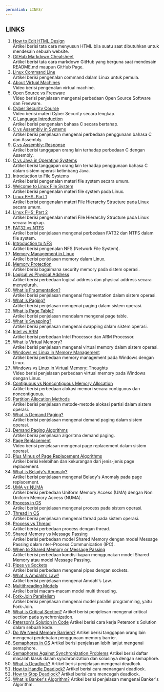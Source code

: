 ```yaml
---
permalink: LINKS/
---
```


## LINKS

1. [How to Edit HTML Design](https://www.w3schools.com/html/html_editors.asp)<br>
Artikel berisi tata cara menyusun HTML bila suatu saat dibutuhkan untuk mendesain sebuah website.
2. [GitHub Markdown Cheatsheet](https://github.com/adam-p/markdown-here/wiki/Markdown-Cheatsheet)<br>
Artikel berisi tata cara markdown GitHub yang berguna saat mendesain README.md maupun GitHub Page.
3. [Linux Command Line](https://ubuntu.com/tutorials/command-line-for-beginners#1-overview)<br>
Artikel berisi pengenalan command dalam Linux untuk pemula.
4. [About Virtual Machines](https://youtu.be/daDbY2iDmU0?si=zogIVzRxajVuHCj0)<br>
Video berisi pengenalan virtual machine.
5. [Open Source vs Freeware](https://youtu.be/fwOytIbmMsY?si=_BT2BdAG72PnUiPL)<br>
Video berisi penjelasan mengenai perbedaan Open Source Software dan Freeware.
6. [Cyber Security Course](https://youtu.be/U_P23SqJaDc?si=Ri7RxTx4pQC0V4DI)<br>
Video berisi materi Cyber Security secara lengkap.
7. [C Language Introduction](https://www.w3schools.com/c/c_intro.php)<br>
Artikel berisi pengenalan bahasa C secara bertahap.
8. [C vs Assembly in Systems](https://runtimerec.com/c-vs-assembly/)<br>
Artikel berisi penjelasan mengenai perbedaan penggunaan bahasa C dan Assembly.
9. [C vs Assembly: Response](https://www.linkedin.com/advice/3/what-trade-offs-between-using-c-assembly-skills-computer-science-ljvrf?utm_source=share&utm_medium=member_desktop&utm_campaign=copy)<br>
Artikel berisi tanggapan orang lain terhadap perbedaan C dengan Assembly.
10. [C vs Java in Operating Systems](https://www.quora.com/Why-are-all-OS-built-by-C-C++-C-etc-Why-not-Java)<br>
Artikel berisi tanggapan orang lain terhadap penggunaan bahasa C dalam sistem operasi ketimbang Java.
11. [Introduction to File Systems](https://www.geeksforgeeks.org/file-systems-in-operating-system/)<br>
Artikel berisi pengenalan materi file system secara umum.
12. [Welcome to Linux File System](https://www.geeksforgeeks.org/linux-file-system/)<br>
Artikel berisi pengenalan materi file system pada Linux.
13. [Linux FHS: Part 1](https://www.geeksforgeeks.org/linux-file-hierarchy-structure/)<br>
Artikel berisi pengenalan materi File Hierarchy Structure pada Linux secara umum.
14. [Linux FHS: Part 2](https://refspecs.linuxfoundation.org/FHS_3.0/fhs-3.0.html)<br>
Artikel berisi pengenalan materi File Hierarchy Structure pada Linux secara lengkap.
15. [FAT32 vs NTFS](https://www.geeksforgeeks.org/difference-between-fat32-and-ntfs/)<br>
Artikel berisi penjelasan mengenai perbedaan FAT32 dan NTFS dalam file system.
16. [Introduction to NFS](https://www.techtarget.com/searchenterprisedesktop/definition/Network-File-System)<br>
Artikel berisi pengenalan NFS (Network File System).
17. [Memory Management in Linux](https://www.javatpoint.com/linux-memory-management)<br>
Artikel berisi penjelasan memory dalam Linux.
18. [Memory Protection](https://www.geeksforgeeks.org/memory-protection-in-operating-systems/)<br>
Artikel berisi bagaimana security memory pada sistem operasi.
19. [Logical vs Physical Address](https://www.geeksforgeeks.org/logical-and-physical-address-in-operating-system/)<br>
Artikel berisi perbedaan logical address dan physical address secara menyeluruh.
20. [What is Fragmentation?](https://www.geeksforgeeks.org/what-is-fragmentation-in-operating-system/)<br>
Artikel berisi penjelasan mengenai fragmentation dalam sistem operasi.
21. [What is Paging?](https://www.geeksforgeeks.org/paging-in-operating-system/)<br>
Artikel berisi penjelasan mengenai paging dalam sistem operasi.
22. [What is Page Table?](https://www.javatpoint.com/os-page-table#google_vignette)<br>
Artikel berisi penjelasan mendalam mengenai page table.
23. [What is Swapping?](https://www.geeksforgeeks.org/swapping-in-operating-system/)<br>
Artikel berisi penjelasan mengenai swapping dalam sistem operasi.
24. [Intel vs ARM](https://www.makeuseof.com/arm-vs-intel-processors-what-is-the-difference/)<br>
Artikel berisi perbedaan Intel Processor dan ARM Processor.
25. [What is Virtual Memory?](https://www.geeksforgeeks.org/virtual-memory-in-operating-system/)<br>
Artikel berisi penjelasan mengenai virtual memory dalam sistem operasi.
26. [Windows vs Linux in Memory Management](https://medium.com/@mitali.raut19/memory-management-in-windows-vs-linux-a3f7e8514d8b)<br>
Artikel berisi perbedaan memory management pada Windows dengan Linux.
27. [Windows vs Linux in Virtual Memory: Thoughts](https://youtu.be/jTZYYDJTNLc?si=uO3TimXz8J1yJbRH)<br>
Video berisi penjelasan perbedaan virtual memory pada Windows dengan Linux.
28. [Contiguous vs Noncontiguous Memory Allocation](https://www.geeksforgeeks.org/difference-between-contiguous-and-noncontiguous-memory-allocation/?ref=oin_asr1)<br>
Artikel berisi perbedaan alokasi memori secara contiguous dan noncontiguous.
29. [Partition Allocation Methods](https://www.geeksforgeeks.org/partition-allocation-methods-in-memory-management/)<br>
Artikel berisi penjelasan metode-metode alokasi partisi dalam sistem operasi.
30. [What is Demand Paging?](https://www.geeksforgeeks.org/what-is-demand-paging-in-operating-system/)<br>
Artikel berisi penjelasan mengenai demand paging dalam sistem operasi.
31. [Demand Paging Algorithms](https://www.geeksforgeeks.org/algorithms-for-demand-paging-in-os/?ref=oin_asr2)<br>
Artikel berisi penjelasan algoritma demand paging.
32. [Page Replacement](https://youtu.be/tjohYpKjAVs?si=-haDjSjlHo_6S4N6)<br>
Video berisi penjelasan mengenai page replacement dalam sistem operasi.
33. [Plus Minus of Page Replacement Algorithms](https://www.geeksforgeeks.org/advantages-and-disadvantages-of-various-page-replacement-algorithms/?ref=oin_asr3)<br>
Artikel berisi kelebihan dan kekurangan dari jenis-jenis page replacement.
34. [What is Belady's Anomaly?](https://www.geeksforgeeks.org/beladys-anomaly-in-page-replacement-algorithms/)<br>
Artikel berisi penjelasan mengenai Belady's Anomaly pada page replacement.
35. [UMA vs NUMA](https://www.geeksforgeeks.org/difference-between-uniform-memory-access-uma-and-non-uniform-memory-access-numa/)<br>
Artikel berisi perbedaan Uniform Memory Access (UMA) dengan Non Uniform Memory Access (NUMA).
36. [Process in OS](https://www.javatpoint.com/what-is-the-process-in-operating-system)<br>
Artikel berisi penjelasan mengenai process pada sistem operasi.
37. [Thread in OS](https://www.geeksforgeeks.org/thread-in-operating-system/)<br>
Artikel berisi penjelasan mengenai thread pada sistem operasi.
38. [Process vs Thread](https://www.geeksforgeeks.org/difference-between-process-and-thread/)<br>
Artikel berisi perbedaan process dengan thread.
39. [Shared Memory vs Message Passing](https://www.geeksforgeeks.org/difference-between-shared-memory-model-and-message-passing-model-in-ipc/)<br>
Artikel berisi perbedaan model Shared Memory dengan model Message Passing dalam nter-Process Communication (IPC).
40. [When to Shared Memory or Message Passing](https://www.linkedin.com/advice/0/how-can-you-choose-between-message-passing-shared?utm_source=share&utm_medium=member_desktop&utm_campaign=copy)<br>
Artikel berisi perbedaan kondisi kapan menggunakan model Shared Memory atau model Message Passing.
41. [Pipes vs Sockets](https://www.baeldung.com/cs/pipes-vs-sockets)<br>
Artikel berisi perbedaan mengenai pipes dengan sockets.
42. [What is Amdahl’s Law?](https://www.geeksforgeeks.org/computer-organization-amdahls-law-and-its-proof/)<br>
Artikel berisi penjelasan mengenai Amdahl’s Law.
43. [Multithreading Models](https://www.geeksforgeeks.org/multi-threading-models-in-process-management/)<br>
Artikel berisi macam-macam model multi threading.
44. [Fork-Join Parallelism](https://ycpcs.github.io/cs365-spring2017/lectures/lecture13.html)<br>
Artikel berisi penjelasan mengenai model parallel programming, yaitu Fork-Join.
45. [What is Critical Section?](https://www.geeksforgeeks.org/g-fact-70/)
Artikel berisi penjelesan mengenai critical section pada synchronization.
46. [Peterson's Solution in Code](https://www.geeksforgeeks.org/petersons-algorithm-in-process-synchronization/)
Artikel berisi cara kerja Peterson's Solution dalam sebuah kode.
47. [Do We Need Memory Barriers?](https://www.quora.com/Why-do-we-need-memory-barriers-in-OS)
Artikel berisi tanggapan orang lain mengenai perdebatan penggunaan memory barrier.
48. [Semaphores in OS](https://www.geeksforgeeks.org/semaphores-in-process-synchronization/)
Artikel berisi penjelasan lebih lanjut mengenai semaphore.
49. [Semaphores Against Synchronization Problems](https://www.geeksforgeeks.org/classical-problems-of-synchronization-with-semaphore-solution/)
Artikel berisi daftar masalah klasik dalam synchronization dan solusinya dengan semaphore.
50. [What is Deadlock?](https://www.geeksforgeeks.org/introduction-of-deadlock-in-operating-system/)
Artikel berisi penjelasan mengenai deadlock.
51. [How to Handle Deadlock?](https://www.geeksforgeeks.org/handling-deadlocks/)
Artikel berisi cara menangani deadlock.
52. [How to Stop Deadlock?](https://www.geeksforgeeks.org/deadlock-prevention/)
Artikel berisi cara mencegah deadlock.
53. [What is Banker's Algorithm?](https://www.geeksforgeeks.org/bankers-algorithm-in-operating-system-2/)
Artikel berisi penjelasan mengenai Banker's Algorithm.
